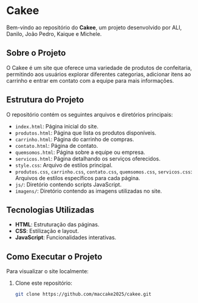 # Cakee

Bem-vindo ao repositório do **Cakee**, um projeto desenvolvido por ALI, Danilo, João Pedro, Kaique e Michele.

## Sobre o Projeto

O Cakee é um site que oferece uma variedade de produtos de confeitaria, permitindo aos usuários explorar diferentes categorias, adicionar itens ao carrinho e entrar em contato com a equipe para mais informações.

## Estrutura do Projeto

O repositório contém os seguintes arquivos e diretórios principais:

- `index.html`: Página inicial do site.
- `produtos.html`: Página que lista os produtos disponíveis.
- `carrinho.html`: Página do carrinho de compras.
- `contato.html`: Página de contato.
- `quemsomos.html`: Página sobre a equipe ou empresa.
- `servicos.html`: Página detalhando os serviços oferecidos.
- `style.css`: Arquivo de estilos principal.
- `produtos.css`, `carrinho.css`, `contato.css`, `quemsomos.css`, `servicos.css`: Arquivos de estilos específicos para cada página.
- `js/`: Diretório contendo scripts JavaScript.
- `imagens/`: Diretório contendo as imagens utilizadas no site.

## Tecnologias Utilizadas

- **HTML**: Estruturação das páginas.
- **CSS**: Estilização e layout.
- **JavaScript**: Funcionalidades interativas.

## Como Executar o Projeto

Para visualizar o site localmente:

1. Clone este repositório:
   ```bash
   git clone https://github.com/maccake2025/cakee.git
